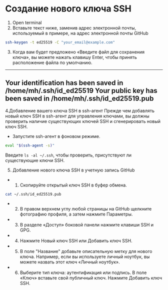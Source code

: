 # Создание нового ключа SSH

1. Open terminal
2. Вставьте текст ниже, заменив адрес электронной почты, используемый в примере, 
на адрес электронной почты GitHub
```bash
ssh-keygen -t ed25519 -C "your_email@example.com"
```
3. Когда вам будет предложено «Введите файл для сохранения ключа», 
вы можете нажать клавишу Enter, чтобы принять расположение файла по умолчанию.
-----
Your identification has been saved in /home/mh/.ssh/id_ed25519
Your public key has been saved in /home/mh/.ssh/id_ed25519.pub
-----

4.Добавление вашего ключа SSH в ssh-агент
Прежде чем добавлять новый ключ SSH в ssh-агент для управления ключами, 
вы должны проверить наличие существующих ключей SSH и сгенерировать новый ключ SSH.
- Запустите ssh-агент в фоновом режиме.
```bash
eval "$(ssh-agent -s)"
```

Введите `ls -al ~/.ssh`, чтобы проверить, присутствуют ли существующие ключи SSH.

5. Добавление нового ключа SSH в учетную запись GitHub
- 1. Скопируйте открытый ключ SSH в буфер обмена.
```bash
cat ~/.ssh/id_ed25519.pub
```
- 2. В правом верхнем углу любой страницы на GitHub щелкните фотографию профиля, а затем нажмите Параметры.
- 3. В разделе «Доступ» боковой панели нажмите  клавиши SSH и GPG.
- 4. Нажмите Новый ключ SSH или Добавить ключ SSH.
- 5. В поле "Название" добавьте описательную метку для нового ключа. Например, если вы используете личный ноутбук, вы можете назвать этот ключ «Личный ноутбук».
- 6. Выберите тип ключа: аутентификация или подпись. В поле «Ключ» вставьте свой публичный ключ. Нажмите Добавить ключ SSH.
